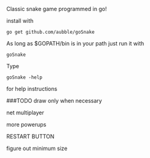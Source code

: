 Classic snake game programmed in go!

install with

	go get github.com/aubble/goSnake

As long as $GOPATH/bin is in your path just run it with

	goSnake

Type

	goSnake -help

for help instructions

###TODO
draw only when necessary

net multiplayer

more powerups

RESTART BUTTON

figure out minimum size

